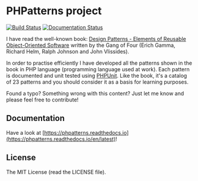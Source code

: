 # PHPatterns project

[![Build Status](https://travis-ci.org/Vincebml/PHPatterns.svg?branch=master)](https://travis-ci.org/Vincebml/PHPatterns)
[![Documentation Status](https://readthedocs.org/projects/phpatterns/badge/?version=latest)](http://www.phpatterns.com/en/latest/?badge=latest)

I have read the well-known book: [Design Patterns - Elements of Reusable Object-Oriented Software](http://en.wikipedia.org/wiki/Design_Patterns)
 written by the Gang of Four (Erich Gamma, Richard Helm, Ralph Johnson and John Vlissides).

In order to practise efficiently I have developed all the patterns shown in the book in PHP language (programming
language used at work). Each pattern is documented and unit tested using [PHPUnit](https://phpunit.de).
Like the book, it's a catalog of 23 patterns and you should consider it as a basis for learning purposes.

Found a typo? Something wrong with this content? Just let me know and please feel free to contribute!

## Documentation
Have a look at [https://phpatterns.readthedocs.io](https://phpatterns.readthedocs.io/en/latest)!

## License
The MIT License (read the LICENSE file).
